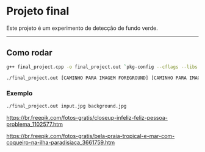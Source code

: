 # Projeto final

Este projeto é um experimento de detecção de fundo verde.


---

## Como rodar
```BASH
g++ final_project.cpp -o final_project.out `pkg-config --cflags --libs opencv4`
```
```BASH
./final_project.out [CAMINHO PARA IMAGEM FOREGROUND] [CAMINHO PARA IMAGEM BACKGROUND]
```
### Exemplo 
```BASH
./final_project.out input.jpg background.jpg
```

https://br.freepik.com/fotos-gratis/closeup-infeliz-feliz-pessoa-problema_1102577.htm

https://br.freepik.com/fotos-gratis/bela-praia-tropical-e-mar-com-coqueiro-na-ilha-paradisiaca_3661759.htm